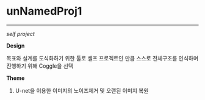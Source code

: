 # unNamedProj1
-------

_self project_

**Design**

목표와 설계를 도식화하기 위한 툴로
셀프 프로젝트인 만큼 스스로 전체구조를 인식하며 진행하기 위해
Coggle을 선택

**Theme**
1. U-net을 이용한 이미지의 노이즈제거 및 오랜된 이미지 복원

